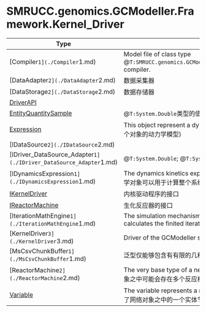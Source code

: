 ﻿
# SMRUCC.genomics.GCModeller.Framework.Kernel_Driver

|Type|Summary|
|----|-------|
|[Compiler`1](./Compiler`1.md)|Model file of class type @``T:SMRUCC.genomics.GCModeller.Framework.Kernel_Driver.LDM.ModelBaseType`` compiler.|
|[DataAdapter`2](./DataAdapter`2.md)|数据采集器|
|[DataStorage`2](./DataStorage`2.md)|数据存储器|
|[DriverAPI](./DriverAPI.md)||
|[EntityQuantitySample](./EntityQuantitySample.md)|@``T:System.Double``类型的值对象|
|[Expression](./Expression.md)|This object represent a dynamics expression in the calculation system.(代表一个对象的动力学模型)|
|[IDataSource`2](./IDataSource`2.md)||
|[IDriver_DataSource_Adapter`1](./IDriver_DataSource_Adapter`1.md)|@``T:System.Double``; @``T:System.Int32``; @``T:System.Boolean``|
|[IDynamicsExpression`1](./IDynamicsExpression`1.md)|The dynamics kinetics expression of calculates the system behavior.(这个动力学对象可以用于计算整个系统的行为的变化)|
|[IKernelDriver](./IKernelDriver.md)|内核驱动程序的接口|
|[IReactorMachine](./IReactorMachine.md)|生化反应器的接口|
|[IterationMathEngine`1](./IterationMathEngine`1.md)|The simulation mechanism of this calculation math engine is that we calculates the finited iteration of the dynamics expression in this engine. ...|
|[KernelDriver`3](./KernelDriver`3.md)|Driver of the GCModeller system kernel.(计算引擎核心的驱动程序)|
|[MsCsvChunkBuffer`1](./MsCsvChunkBuffer`1.md)|泛型仅能够包含有有限的几种基本的值类型|
|[ReactorMachine`2](./ReactorMachine`2.md)|The very base type of a network simulator. (一个IterationMathEngine类型的对象之中可能会存在多个反应机器类型的子模块)|
|[Variable](./Variable.md)|The variable represents a node instance in the network system.(变量对象代表了网络对象之中的一个实体节点)|

